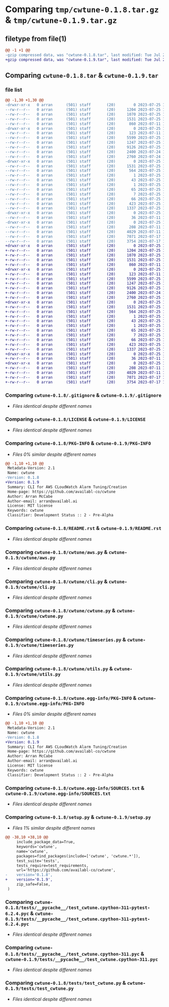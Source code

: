 # Comparing `tmp/cwtune-0.1.8.tar.gz` & `tmp/cwtune-0.1.9.tar.gz`

## filetype from file(1)

```diff
@@ -1 +1 @@
-gzip compressed data, was "cwtune-0.1.8.tar", last modified: Tue Jul 25 12:38:55 2023, max compression
+gzip compressed data, was "cwtune-0.1.9.tar", last modified: Tue Jul 25 12:45:48 2023, max compression
```

## Comparing `cwtune-0.1.8.tar` & `cwtune-0.1.9.tar`

### file list

```diff
@@ -1,30 +1,30 @@
-drwxr-xr-x   0 arran      (501) staff       (20)        0 2023-07-25 12:38:55.149937 cwtune-0.1.8/
--rw-r--r--   0 arran      (501) staff       (20)     1204 2023-07-25 11:17:40.000000 cwtune-0.1.8/.gitignore
--rw-r--r--   0 arran      (501) staff       (20)     1070 2023-07-25 11:24:31.000000 cwtune-0.1.8/LICENSE
--rw-r--r--   0 arran      (501) staff       (20)     1531 2023-07-25 12:38:55.150380 cwtune-0.1.8/PKG-INFO
--rw-r--r--   0 arran      (501) staff       (20)      860 2023-07-11 11:02:07.000000 cwtune-0.1.8/README.rst
-drwxr-xr-x   0 arran      (501) staff       (20)        0 2023-07-25 12:38:55.133182 cwtune-0.1.8/cwtune/
--rw-r--r--   0 arran      (501) staff       (20)      123 2023-07-11 11:02:07.000000 cwtune-0.1.8/cwtune/__init__.py
--rw-r--r--   0 arran      (501) staff       (20)     5599 2023-07-25 10:25:39.000000 cwtune-0.1.8/cwtune/aws.py
--rw-r--r--   0 arran      (501) staff       (20)     1247 2023-07-25 12:37:56.000000 cwtune-0.1.8/cwtune/cli.py
--rw-r--r--   0 arran      (501) staff       (20)     9126 2023-07-25 10:19:06.000000 cwtune-0.1.8/cwtune/cwtune.py
--rw-r--r--   0 arran      (501) staff       (20)     2400 2023-07-24 12:37:41.000000 cwtune-0.1.8/cwtune/timeseries.py
--rw-r--r--   0 arran      (501) staff       (20)     2760 2023-07-24 10:43:29.000000 cwtune-0.1.8/cwtune/utils.py
-drwxr-xr-x   0 arran      (501) staff       (20)        0 2023-07-25 12:38:55.141467 cwtune-0.1.8/cwtune.egg-info/
--rw-r--r--   0 arran      (501) staff       (20)     1531 2023-07-25 12:38:54.000000 cwtune-0.1.8/cwtune.egg-info/PKG-INFO
--rw-r--r--   0 arran      (501) staff       (20)      564 2023-07-25 12:38:55.000000 cwtune-0.1.8/cwtune.egg-info/SOURCES.txt
--rw-r--r--   0 arran      (501) staff       (20)        1 2023-07-25 12:38:54.000000 cwtune-0.1.8/cwtune.egg-info/dependency_links.txt
--rw-r--r--   0 arran      (501) staff       (20)       43 2023-07-25 12:38:54.000000 cwtune-0.1.8/cwtune.egg-info/entry_points.txt
--rw-r--r--   0 arran      (501) staff       (20)        1 2023-07-25 11:33:06.000000 cwtune-0.1.8/cwtune.egg-info/not-zip-safe
--rw-r--r--   0 arran      (501) staff       (20)       65 2023-07-25 12:38:54.000000 cwtune-0.1.8/cwtune.egg-info/requires.txt
--rw-r--r--   0 arran      (501) staff       (20)        7 2023-07-25 12:38:54.000000 cwtune-0.1.8/cwtune.egg-info/top_level.txt
--rw-r--r--   0 arran      (501) staff       (20)       66 2023-07-25 12:31:11.000000 cwtune-0.1.8/requirements.txt
--rw-r--r--   0 arran      (501) staff       (20)      423 2023-07-25 12:38:55.153175 cwtune-0.1.8/setup.cfg
--rw-r--r--   0 arran      (501) staff       (20)     1337 2023-07-25 12:38:47.000000 cwtune-0.1.8/setup.py
-drwxr-xr-x   0 arran      (501) staff       (20)        0 2023-07-25 12:38:55.142677 cwtune-0.1.8/tests/
--rw-r--r--   0 arran      (501) staff       (20)       36 2023-07-11 11:02:07.000000 cwtune-0.1.8/tests/__init__.py
-drwxr-xr-x   0 arran      (501) staff       (20)        0 2023-07-25 12:38:55.145911 cwtune-0.1.8/tests/__pycache__/
--rw-r--r--   0 arran      (501) staff       (20)      208 2023-07-11 11:10:33.000000 cwtune-0.1.8/tests/__pycache__/__init__.cpython-311.pyc
--rw-r--r--   0 arran      (501) staff       (20)     4029 2023-07-11 11:10:33.000000 cwtune-0.1.8/tests/__pycache__/test_cwtune.cpython-311-pytest-6.2.4.pyc
--rw-r--r--   0 arran      (501) staff       (20)     7071 2023-07-17 14:03:14.000000 cwtune-0.1.8/tests/__pycache__/test_cwtune.cpython-311.pyc
--rw-r--r--   0 arran      (501) staff       (20)     3754 2023-07-17 14:03:13.000000 cwtune-0.1.8/tests/test_cwtune.py
+drwxr-xr-x   0 arran      (501) staff       (20)        0 2023-07-25 12:45:48.428566 cwtune-0.1.9/
+-rw-r--r--   0 arran      (501) staff       (20)     1204 2023-07-25 11:17:40.000000 cwtune-0.1.9/.gitignore
+-rw-r--r--   0 arran      (501) staff       (20)     1070 2023-07-25 11:24:31.000000 cwtune-0.1.9/LICENSE
+-rw-r--r--   0 arran      (501) staff       (20)     1531 2023-07-25 12:45:48.430439 cwtune-0.1.9/PKG-INFO
+-rw-r--r--   0 arran      (501) staff       (20)      860 2023-07-11 11:02:07.000000 cwtune-0.1.9/README.rst
+drwxr-xr-x   0 arran      (501) staff       (20)        0 2023-07-25 12:45:48.327695 cwtune-0.1.9/cwtune/
+-rw-r--r--   0 arran      (501) staff       (20)      123 2023-07-11 11:02:07.000000 cwtune-0.1.9/cwtune/__init__.py
+-rw-r--r--   0 arran      (501) staff       (20)     5599 2023-07-25 10:25:39.000000 cwtune-0.1.9/cwtune/aws.py
+-rw-r--r--   0 arran      (501) staff       (20)     1247 2023-07-25 12:37:56.000000 cwtune-0.1.9/cwtune/cli.py
+-rw-r--r--   0 arran      (501) staff       (20)     9126 2023-07-25 10:19:06.000000 cwtune-0.1.9/cwtune/cwtune.py
+-rw-r--r--   0 arran      (501) staff       (20)     2400 2023-07-24 12:37:41.000000 cwtune-0.1.9/cwtune/timeseries.py
+-rw-r--r--   0 arran      (501) staff       (20)     2760 2023-07-25 12:45:29.000000 cwtune-0.1.9/cwtune/utils.py
+drwxr-xr-x   0 arran      (501) staff       (20)        0 2023-07-25 12:45:48.367193 cwtune-0.1.9/cwtune.egg-info/
+-rw-r--r--   0 arran      (501) staff       (20)     1531 2023-07-25 12:45:47.000000 cwtune-0.1.9/cwtune.egg-info/PKG-INFO
+-rw-r--r--   0 arran      (501) staff       (20)      564 2023-07-25 12:45:48.000000 cwtune-0.1.9/cwtune.egg-info/SOURCES.txt
+-rw-r--r--   0 arran      (501) staff       (20)        1 2023-07-25 12:45:47.000000 cwtune-0.1.9/cwtune.egg-info/dependency_links.txt
+-rw-r--r--   0 arran      (501) staff       (20)       43 2023-07-25 12:45:47.000000 cwtune-0.1.9/cwtune.egg-info/entry_points.txt
+-rw-r--r--   0 arran      (501) staff       (20)        1 2023-07-25 11:33:06.000000 cwtune-0.1.9/cwtune.egg-info/not-zip-safe
+-rw-r--r--   0 arran      (501) staff       (20)       65 2023-07-25 12:45:47.000000 cwtune-0.1.9/cwtune.egg-info/requires.txt
+-rw-r--r--   0 arran      (501) staff       (20)        7 2023-07-25 12:45:47.000000 cwtune-0.1.9/cwtune.egg-info/top_level.txt
+-rw-r--r--   0 arran      (501) staff       (20)       66 2023-07-25 12:31:11.000000 cwtune-0.1.9/requirements.txt
+-rw-r--r--   0 arran      (501) staff       (20)      423 2023-07-25 12:45:48.444829 cwtune-0.1.9/setup.cfg
+-rw-r--r--   0 arran      (501) staff       (20)     1337 2023-07-25 12:45:37.000000 cwtune-0.1.9/setup.py
+drwxr-xr-x   0 arran      (501) staff       (20)        0 2023-07-25 12:45:48.390258 cwtune-0.1.9/tests/
+-rw-r--r--   0 arran      (501) staff       (20)       36 2023-07-11 11:02:07.000000 cwtune-0.1.9/tests/__init__.py
+drwxr-xr-x   0 arran      (501) staff       (20)        0 2023-07-25 12:45:48.423237 cwtune-0.1.9/tests/__pycache__/
+-rw-r--r--   0 arran      (501) staff       (20)      208 2023-07-11 11:10:33.000000 cwtune-0.1.9/tests/__pycache__/__init__.cpython-311.pyc
+-rw-r--r--   0 arran      (501) staff       (20)     4029 2023-07-11 11:10:33.000000 cwtune-0.1.9/tests/__pycache__/test_cwtune.cpython-311-pytest-6.2.4.pyc
+-rw-r--r--   0 arran      (501) staff       (20)     7071 2023-07-17 14:03:14.000000 cwtune-0.1.9/tests/__pycache__/test_cwtune.cpython-311.pyc
+-rw-r--r--   0 arran      (501) staff       (20)     3754 2023-07-17 14:03:13.000000 cwtune-0.1.9/tests/test_cwtune.py
```

### Comparing `cwtune-0.1.8/.gitignore` & `cwtune-0.1.9/.gitignore`

 * *Files identical despite different names*

### Comparing `cwtune-0.1.8/LICENSE` & `cwtune-0.1.9/LICENSE`

 * *Files identical despite different names*

### Comparing `cwtune-0.1.8/PKG-INFO` & `cwtune-0.1.9/PKG-INFO`

 * *Files 0% similar despite different names*

```diff
@@ -1,10 +1,10 @@
 Metadata-Version: 2.1
 Name: cwtune
-Version: 0.1.8
+Version: 0.1.9
 Summary: CLI for AWS CLoudWatch Alarm Tuning/Creation
 Home-page: https://github.com/availabl-co/cwtune
 Author: Arran McCabe
 Author-email: arran@availabl.ai
 License: MIT license
 Keywords: cwtune
 Classifier: Development Status :: 2 - Pre-Alpha
```

### Comparing `cwtune-0.1.8/README.rst` & `cwtune-0.1.9/README.rst`

 * *Files identical despite different names*

### Comparing `cwtune-0.1.8/cwtune/aws.py` & `cwtune-0.1.9/cwtune/aws.py`

 * *Files identical despite different names*

### Comparing `cwtune-0.1.8/cwtune/cli.py` & `cwtune-0.1.9/cwtune/cli.py`

 * *Files identical despite different names*

### Comparing `cwtune-0.1.8/cwtune/cwtune.py` & `cwtune-0.1.9/cwtune/cwtune.py`

 * *Files identical despite different names*

### Comparing `cwtune-0.1.8/cwtune/timeseries.py` & `cwtune-0.1.9/cwtune/timeseries.py`

 * *Files identical despite different names*

### Comparing `cwtune-0.1.8/cwtune/utils.py` & `cwtune-0.1.9/cwtune/utils.py`

 * *Files identical despite different names*

### Comparing `cwtune-0.1.8/cwtune.egg-info/PKG-INFO` & `cwtune-0.1.9/cwtune.egg-info/PKG-INFO`

 * *Files 0% similar despite different names*

```diff
@@ -1,10 +1,10 @@
 Metadata-Version: 2.1
 Name: cwtune
-Version: 0.1.8
+Version: 0.1.9
 Summary: CLI for AWS CLoudWatch Alarm Tuning/Creation
 Home-page: https://github.com/availabl-co/cwtune
 Author: Arran McCabe
 Author-email: arran@availabl.ai
 License: MIT license
 Keywords: cwtune
 Classifier: Development Status :: 2 - Pre-Alpha
```

### Comparing `cwtune-0.1.8/cwtune.egg-info/SOURCES.txt` & `cwtune-0.1.9/cwtune.egg-info/SOURCES.txt`

 * *Files identical despite different names*

### Comparing `cwtune-0.1.8/setup.py` & `cwtune-0.1.9/setup.py`

 * *Files 1% similar despite different names*

```diff
@@ -38,10 +38,10 @@
     include_package_data=True,
     keywords='cwtune',
     name='cwtune',
     packages=find_packages(include=['cwtune', 'cwtune.*']),
     test_suite='tests',
     tests_require=test_requirements,
     url='https://github.com/availabl-co/cwtune',
-    version='0.1.8',
+    version='0.1.9',
     zip_safe=False,
 )
```

### Comparing `cwtune-0.1.8/tests/__pycache__/test_cwtune.cpython-311-pytest-6.2.4.pyc` & `cwtune-0.1.9/tests/__pycache__/test_cwtune.cpython-311-pytest-6.2.4.pyc`

 * *Files identical despite different names*

### Comparing `cwtune-0.1.8/tests/__pycache__/test_cwtune.cpython-311.pyc` & `cwtune-0.1.9/tests/__pycache__/test_cwtune.cpython-311.pyc`

 * *Files identical despite different names*

### Comparing `cwtune-0.1.8/tests/test_cwtune.py` & `cwtune-0.1.9/tests/test_cwtune.py`

 * *Files identical despite different names*

